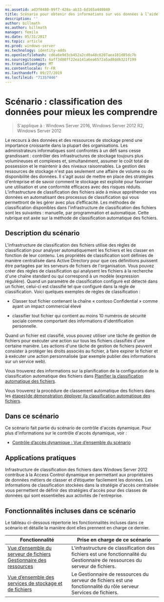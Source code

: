 ```yaml
---
ms.assetid: ad3f0480-99f7-428a-ab33-6d165a440840
title: Scénario pour obtenir des informations sur vos données à l’aide de la classification
description: ''
author: billmath
ms.author: billmath
manager: femila
ms.date: 05/31/2017
ms.topic: article
ms.prod: windows-server
ms.technology: identity-adds
ms.openlocfilehash: cd6a6e9d3cb452a2cd0a48c6207aea181d85dc7b
ms.sourcegitcommit: 6aff3d88ff22ea141a6ea6572a5ad8dd6321f199
ms.translationtype: MT
ms.contentlocale: fr-FR
ms.lasthandoff: 09/27/2019
ms.locfileid: "71357446"
---
```

# <a name="scenario-get-insight-into-your-data-by-using-classification"></a>Scénario : classification des données pour mieux les comprendre

>S'applique à : Windows Server 2016, Windows Server 2012 R2, Windows Server 2012

Le recours à des données et des ressources de stockage prend une importance croissante dans la plupart des organisations. Les administrateurs informatiques sont confrontés à un défi sans cesse grandissant : contrôler des infrastructures de stockage toujours plus volumineuses et complexes et, simultanément, assumer le coût total de possession et le maintenir à des niveaux raisonnables. La gestion des ressources de stockage n'est pas seulement une affaire de volume ou de disponibilité des données. Il s'agit aussi de mettre en place des stratégies d'entreprise et de savoir comment le stockage est exploité pour favoriser une utilisation et une conformité efficaces avec des risques réduits. L’infrastructure de classification des fichiers aide à mieux appréhender vos données en automatisant des processus de classification qui vous permettront de les gérer avec plus d’efficacité. Les méthodes de classification disponibles dans l'infrastructure de classification des fichiers sont les suivantes : manuelle, par programmation et automatique. Cette rubrique est axée sur la méthode de classification automatique des fichiers.  
  
## <a name="BKMK_OVER"></a>Description du scénario  
L'infrastructure de classification des fichiers utilise des règles de classification pour analyser automatiquement les fichiers et les classer en fonction de leur contenu. Les propriétés de classification sont définies de manière centralisée dans Active Directory pour que ces définitions puissent être partagées par les serveurs de fichiers de l'organisation. Vous pouvez créer des règles de classification qui analysent les fichiers à la recherche d'une chaîne standard ou qui correspond à un modèle (expression régulière). Quand un paramètre de classification configuré est détecté dans un fichier, celui-ci est classifié tel que configuré dans la règle de classification. Voici quelques exemples de règles de classification :  
  
-   Classer tout fichier contenant la chaîne « contoso Confidential » comme ayant un impact commercial élevé  
  
-   classifier tout fichier qui contient au moins 10 numéros de sécurité sociale comme comportant des informations d'identification personnelle.  
  
Quand un fichier est classifié, vous pouvez utiliser une tâche de gestion de fichiers pour exécuter une action sur tous les fichiers classifiés d'une certaine manière. Les actions d'une tâche de gestion de fichiers peuvent consister à protéger les droits associés au fichier, à faire expirer le fichier et à exécuter une action personnalisée (par exemple publier des informations sur un service web).  
  
Vous trouverez des informations sur la planification de la configuration de la classification automatique des fichiers dans [Planifier la classification automatique des fichiers](assetId:///e3c3bb4b-3034-42b7-b391-8ef5f5851955).  
  
Vous trouverez la procédure de classement automatique des fichiers dans les [étapes&#41;de démonstration déployer &#40;la classification automatique des fichiers](Deploy-Automatic-File-Classification--Demonstration-Steps-.md).  
  
## <a name="in-this-scenario"></a>Dans ce scénario  
Ce scénario fait partie du scénario de contrôle d'accès dynamique. Pour plus d'informations sur le contrôle d'accès dynamique, voir :  
  
-   [Contrôle d’accès dynamique : Vue d’ensemble du scénario](Dynamic-Access-Control--Scenario-Overview.md)  
  
## <a name="BKMK_APP"></a>Applications pratiques  
Infrastructure de classification des fichiers dans Windows Server 2012 contribue à la Access Control dynamique en permettant aux propriétaires de données métiers de classer et d’étiqueter facilement les données. Les informations de classification stockées dans la stratégie d'accès centralisée vous permettent de définir des stratégies d'accès pour des classes de données qui sont essentielles aux activités de l'entreprise.  
  
## <a name="BKMK_NEW"></a>Fonctionnalités incluses dans ce scénario  
Le tableau ci-dessous répertorie les fonctionnalités incluses dans ce scénario et détaille la manière dont elles prennent en charge ce dernier.  
  
|Fonctionnalité|Prise en charge de ce scénario|  
|-----------|---------------------------------|  
|[Vue d’ensemble du serveur de fichiers Gestionnaire des ressources](https://technet.microsoft.com/library/hh831701.aspx)|L'infrastructure de classification des fichiers est une fonctionnalité du Gestionnaire de ressources du serveur de fichiers.|  
|[Vue d’ensemble des services de stockage et de fichiers](https://technet.microsoft.com/library/hh831487.aspx)|Le Gestionnaire de ressources du serveur de fichiers est une fonctionnalité du rôle serveur Services de fichiers.|  
  


